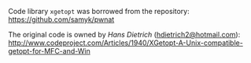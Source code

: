 Code library `xgetopt` was borrowed from the repository:  
https://github.com/samyk/pwnat

The original code is owned by *Hans Dietrich* (hdietrich2@hotmail.com):  
http://www.codeproject.com/Articles/1940/XGetopt-A-Unix-compatible-getopt-for-MFC-and-Win
